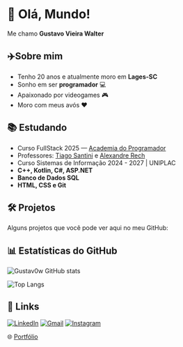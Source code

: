 # 👋 Olá, Mundo!  
Me chamo **Gustavo Vieira Walter**  

## ✈️Sobre mim
- Tenho 20 anos e atualmente moro em **Lages-SC**  
- Sonho em ser **programador** 💻  
- Apaixonado por videogames 🎮  
- Moro com meus avós ❤️  

## 📚 Estudando
- Curso FullStack 2025 — [Academia do Programador](https://github.com/academiadoprogramador-fullstack)
- Professores: [Tiago Santini](https://github.com/tiagosantini) e [Alexandre Rech](https://github.com/alexandre-rech-lages)
- Curso Sistemas de Informação 2024 - 2027 | UNIPLAC
- **C++, Kotlin, C#, ASP.NET**  
- **Banco de Dados SQL**  
- **HTML, CSS e Git**  

## 🛠 Projetos
Alguns projetos que você pode ver aqui no meu GitHub:


## 📊 Estatísticas do GitHub
![Gustav0w GitHub stats](https://github-readme-stats.vercel.app/api?username=Gustav0w&show_icons=true&theme=radical)

![Top Langs](https://github-readme-stats.vercel.app/api/top-langs/?username=Gustav0w&layout=compact&theme=radical)

## 🔗 Links

[![LinkedIn](https://img.shields.io/badge/LinkedIn-0A66C2?style=for-the-badge&logo=linkedin&logoColor=white)](https://www.linkedin.com/in/gustavovwalter)
[![Gmail](https://img.shields.io/badge/Gmail-D14836?style=for-the-badge&logo=gmail&logoColor=white)](mailto:waltervgustavo@gmail.com)
[![Instagram](https://img.shields.io/badge/Instagram-E4405F?style=for-the-badge&logo=instagram&logoColor=white)](https://instagram.com/gustavo_vieiraw)

🌐 [Portfólio](https://gustav0w.github.io/portfolio)
